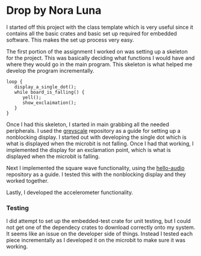 # Drop by Nora Luna

I started off this project with the class template which is very useful since it contains all the basic crates and basic set up required for embedded software. This makes the set up process very easy. 

The first portion of the assignment I worked on was setting up a skeleton for the project. This was basically deciding what functions I would have and where they would go in the main program. This skeleton is what helped me develop the program incrementally.
```
loop {
   display_a_single_dot();
   while board_is_falling() {
      yell();
      show_exclaimation();
   }
}
```

Once I had this skeleton, I started in main grabbing all the needed peripherals. I used the [greyscale](https://github.com/pdx-cs-rust-embedded/mb2-grayscale/blob/main/src/main.rs) repository as a guide for setting up a nonblocking display. I started out with developing the single dot which is what is displayed when the microbit is not falling. Once I had that working, I implemented the display for an exclamation point, which is what is displayed when the microbit is falling.

Next I implemented the square wave functionality, using the [hello-audio](https://github.com/pdx-cs-rust-embedded/hello-audio/tree/main) repository as a guide. I tested this with the nonblocking display and they worked together. 

Lastly, I developed the accelerometer functionality. 

### Testing
I did attempt to set up the embedded-test crate for unit testing, but I could not get one of the dependecy crates to download correctly onto my system. It seems like an issue on the developer side of things. Instead I tested each piece incrementally as I developed it on the microbit to make sure it was working. 